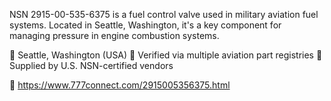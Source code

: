 NSN 2915-00-535-6375 is a fuel control valve used in military aviation fuel systems. Located in Seattle, Washington, it's a key component for managing pressure in engine combustion systems.

📍 Seattle, Washington (USA)
📂 Verified via multiple aviation part registries
🔧 Supplied by U.S. NSN-certified vendors

🔗 https://www.777connect.com/2915005356375.html
